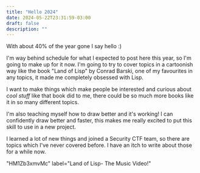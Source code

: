 ```yaml
---
title: "Hello 2024"
date: 2024-05-22T23:31:59-03:00
draft: false
description: ""
---
```



With about 40% of the year gone I say hello :)


I'm way behind schedule for what I expected to post here this year, so I'm
going to make up for it now. I'm going to try to cover topics in a cartoonish
way like the book "Land of Lisp" by Conrad Barski, one of my favourites in any
topics, it made me completely obsessed with Lisp.

I want to make things which make people be interested and curious about _cool
stuff_  like that book did to me, there could be so much more books like it in
so many different topics.

I'm also teaching myself how to draw better and it's working! I can confidently
draw better and faster, this makes me really excited to put this skill to use
in a new project.

I learned a lot of new things and joined a Security CTF team, so there are
topics which I've never covered before. I have an itch to write about those for
a while now.

"HM1Zb3xmvMc" label="Land of Lisp- The Music Video!"

